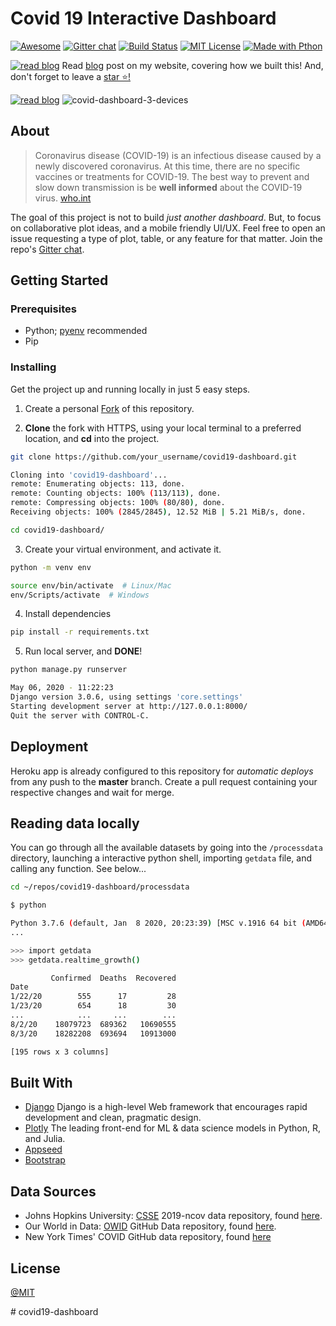 # Covid 19 Interactive Dashboard 

[![Awesome](https://awesome.re/badge.svg)](https://github.com/soroushchehresa/awesome-coronavirus#applications-and-bots)
[![Gitter chat](https://img.shields.io/badge/Chat-Gitter-ff69b4.svg?label=Chat&logo=gitter)](https://gitter.im/ncov-dashboard/community)
[![Build Status](https://img.shields.io/travis/TheAlgorithms/Python.svg?label=Travis%20CI&logo=travis)](https://travis-ci.com/github/BrianRuizy/covid19-dashboard)
[![MIT License](https://camo.githubusercontent.com/a307f74a14e41e762300323414ddef81f3d53ae2/68747470733a2f2f696d672e736869656c64732e696f2f6769746875622f6c6963656e73652f736f757263657265722d696f2f736f757263657265722d6170702e7376673f636f6c6f72423d666630303030)](https://github.com/BrianRuizy/covid19-dashboard/blob/master/LICENSE.md)
[![Made with Pthon](https://img.shields.io/badge/Made%20with-Python-1f425f.svg)](https://www.python.org/)

[![read blog](https://brianruizy.com/favicons/favicon-16x16.png)](https://brianruizy.com/how-to-create-a-covid-dashboard-web-application-with-python) 
Read [blog](https://brianruizy.com/how-to-create-a-covid-dashboard-web-application-with-python) post on my website, covering how we built this! And, don't forget to leave a [star ⭐!](https://github.com/BrianRuizy/covid19-dashboard/stargazers?after=Y3Vyc29yOnYyOpO5MjAyMC0wNS0xM1QwOTo1MzoyMC0wNTowMADODRbOpg%3D%3D)

[![read blog](https://user-images.githubusercontent.com/23439187/130700643-df2ee651-13e4-4ca4-b14b-2cea30c32d97.png)](https://brianruizy.com/how-to-create-a-covid-dashboard-web-application-with-python) 
![covid-dashboard-3-devices](https://user-images.githubusercontent.com/23439187/115303139-de94f580-a128-11eb-9028-3144d808ac00.png) 

## About

> Coronavirus disease (COVID-19) is an infectious disease caused by a newly discovered coronavirus.
> At this time, there are no specific vaccines or treatments for COVID-19. The best way to prevent and slow down transmission is be **well informed** about the COVID-19 virus. [who.int](https://www.who.int/health-topics/coronavirus#tab=tab_1)

The goal of this project is not to build *just another dashboard*. But, to focus on collaborative plot ideas, and a mobile friendly UI/UX. Feel free to open an issue requesting a type of plot, table, or any feature for that matter. Join the repo's [Gitter chat](https://gitter.im/ncov-dashboard/community?utm_source=share-link&utm_medium=link&utm_campaign=share-link).

## Getting Started

### Prerequisites

* Python; [pyenv](https://github.com/pyenv/pyenv) recommended
* Pip

### Installing

Get the project up and running locally in just 5 easy steps.

1. Create a personal [Fork](https://github.com/login?return_to=%2FBrianRuizy%2Fcovid19-dashboard) of this repository.

2. **Clone** the fork with HTTPS, using your local terminal to a preferred location, and **cd** into the project.

```bash
git clone https://github.com/your_username/covid19-dashboard.git

Cloning into 'covid19-dashboard'...
remote: Enumerating objects: 113, done.
remote: Counting objects: 100% (113/113), done.
remote: Compressing objects: 100% (80/80), done.
Receiving objects: 100% (2845/2845), 12.52 MiB | 5.21 MiB/s, done.

cd covid19-dashboard/
```

3. Create your virtual environment, and activate it.

```bash
python -m venv env

source env/bin/activate  # Linux/Mac
env/Scripts/activate  # Windows
```

4. Install dependencies

```bash
pip install -r requirements.txt
```

5. Run local server, and **DONE**!

```bash
python manage.py runserver

May 06, 2020 - 11:22:23
Django version 3.0.6, using settings 'core.settings'
Starting development server at http://127.0.0.1:8000/
Quit the server with CONTROL-C.
```

## Deployment

Heroku app is already configured to this repository for *automatic deploys* from any push to the **master** branch. Create a pull request containing your respective changes and wait for merge.

## Reading data locally
You can go through all the available datasets by going into the `/processdata` directory, launching a interactive python shell, importing `getdata` file, and calling any function. See below...

```bash
cd ~/repos/covid19-dashboard/processdata
```

```bash
$ python

Python 3.7.6 (default, Jan  8 2020, 20:23:39) [MSC v.1916 64 bit (AMD64)] :: Anaconda, Inc. on win32 
...

>>> import getdata
>>> getdata.realtime_growth()

         Confirmed  Deaths  Recovered
Date
1/22/20        555      17         28
1/23/20        654      18         30
...            ...     ...        ...
8/2/20    18079723  689362   10690555
8/3/20    18282208  693694   10913000

[195 rows x 3 columns]
```


## Built With

* [Django](https://www.djangoproject.com/) Django is a high-level Web framework that encourages rapid development and clean, pragmatic design.
* [Plotly](https://plotly.com/) The leading front-end for ML & data science models in Python, R, and Julia.
* [Appseed](https://appseed.us/)
* [Bootstrap](https://getbootstrap.com/)

## Data Sources

* Johns Hopkins University: [CSSE](https://systems.jhu.edu/) 2019-ncov data repository, found [here](https://github.com/CSSEGISandData/COVID-19).
* Our World in Data: [OWID](https://ourworldindata.org/) GitHub Data repository, found [here](https://github.com/owid/covid-19-data/tree/master/public/data).
* New York Times' COVID GitHub data repository, found [here](https://github.com/nytimes/covid-19-data)

## License

[@MIT](https://github.com/BrianRuizy/covid19-dashboard/blob/master/LICENSE.md)

#   c o v i d 1 9 - d a s h b o a r d  
 